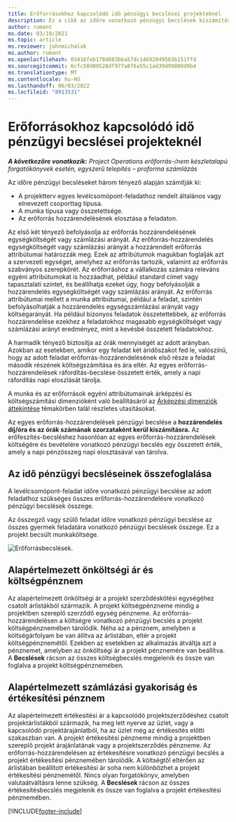 ```yaml
---
title: Erőforrásokhoz kapcsolódó idő pénzügyi becslései projekteknél
description: Ez a cikk az időre vonatkozó pénzügyi becslések kiszámításának módjáról nyújt tájékoztatást.
author: rumant
ms.date: 03/19/2021
ms.topic: article
ms.reviewer: johnmichalak
ms.author: rumant
ms.openlocfilehash: 03416feb178d883bba57dc14692049503b151ffd
ms.sourcegitcommit: 6cfc50d89528df977a8f6a55c1ad39d99800d9b4
ms.translationtype: MT
ms.contentlocale: hu-HU
ms.lasthandoff: 06/03/2022
ms.locfileid: "8913531"
---
```

# <a name="financial-estimates-for-resource-time-on-projects"></a>Erőforrásokhoz kapcsolódó idő pénzügyi becslései projekteknél

_**A következőre vonatkozik:** Project Operations erőforrás-/nem készletalapú forgatókönyvek esetén, egyszerű telepítés – proforma számlázás_

Az időre pénzügyi becsléseket három tényező alapján számítják ki: 

- A projektterv egyes levélcsomópont-feladathoz rendelt általános vagy elnevezett csoporttag típusa. 
- A munka típusa vagy összetettsége.
- Az erőforrás hozzárendelésének elosztása a feladaton. 

Az első két tényező befolyásolja az erőforrás hozzárendelésének egységköltségét vagy számlázási arányát. Az erőforrás-hozzárendelés egységköltségét vagy számlázási arányát a hozzárendelt erőforrás attribútumai határozzák meg. Ezek az attribútumok magukban foglalják azt a szervezeti egységet, amelyhez az erőforrás tartozik, valamint az erőforrás szabványos szerepkörét. Az erőforráshoz a vállalkozás számára releváns egyéni attribútumokat is hozzáadhat, például standard címet vagy tapasztalati szintet, és beállíhatja ezeket úgy, hogy befolyásolják a hozzárendelés egységköltségét vagy számlázási arányát.
Az erőforrás attribútumai mellett a munka attribútumai, például a feladat, szintén befolyásolhatják a hozzárendelés egységszámlázási arányát vagy költségarányát. Ha például bizonyos feladatok összetettebbek, az erőforrás hozzárendelése ezekhez a feladatokhoz magasabb egységköltséget vagy számlázási arányt eredményez, mint a kevésbé összetett feladatokhoz.   

A harmadik tényező biztosítja az órák mennyiségét az adott arányban. Azokban az esetekben, amikor egy feladat két áridőszakot fed le, valószínű, hogy az adott feladat erőforrás-hozzárendelésének első része a feladat második részének költségszámítása és ára eltér. Az egyes erőforrás-hozzárendelések ráfordítás-becslése összetett érték, amely a napi ráfordítás napi eloszlását tárolja.

A munka és az erőforrások egyéni attribútumainak árképzési és költségszámítási dimenzióként való beállításáról az [Árképzési dimenziók áttekintése](../pricing-costing/pricing-dimensions-overview.md) témakörben talál részletes utasításokat.

Az egyes erőforrás-hozzárendelések pénzügyi becslése a **hozzárendelés díj/óra és az órák számának szorzataként kerül kiszámításra.**  Az erőfeszítés-becsléshez hasonlóan az egyes erőforrás-hozzárendelések költségére és bevételére vonatkozó pénzügyi becslés egy összetett érték, amely a napi pénzösszeg napi elosztásával van tárolva. 

## <a name="summarizing-financial-estimates-for-time"></a>Az idő pénzügyi becsléseinek összefoglalása
A levélcsomópont-feladat időre vonatkozó pénzügyi becslése az adott feladathoz szükséges összes erőforrás-hozzárendelésre vonatkozó pénzügyi becslések összege.

Az összegző vagy szülő feladat időre vonatkozó pénzügyi becslése az összes gyermek feladatára vonatkozó pénzügyi becslések összege. Ez a projekt becsült munkaköltsége. 

![Erőforrásbecslések.](./media/navigation12.png)

## <a name="default-cost-price-and-cost-currency"></a>Alapértelmezett önköltségi ár és költségpénznem

Az alapértelmezett önköltségi ár a projekt szerződéskötési egységéhez csatolt árlistákból származik. A projekt költségpénzneme mindig a projektben szereplő szerződő egység pénzneme. Az erőforrás-hozzárendelésen a költségre vonatkozó pénzügyi becslés a projekt költségpénznemében tárolódik. Néha az a pénznem, amelyben a költségárfolyam be van állítva az árlistában, eltér a projekt költségpénznemétől. Ezekben az esetekben az alkalmazás átváltja azt a pénznemet, amelyben az önköltségi ár a projekt pénznemére van beállítva. A **Becslések** rácson az összes költségbecslés megjelenik és össze van foglalva a projekt költségpénznemében. 

## <a name="default-bill-rate-and-sales-currency"></a>Alapértelmezett számlázási gyakoriság és értékesítési pénznem

Az alapértelmezett értékesítési ár a kapcsolódó projektszerződéshez csatolt projektárlistákból származik, ha meg lett nyerve az üzlet, vagy a kapcsolódó projektárajánlatból, ha az üzlet még az értékesítés előtti szakaszban van. A projekt értékesítési pénzneme mindig a projektben szereplő projekt árajánlatának vagy a projektszerződés pénzneme. Az erőforrás-hozzárendelésen az értékesítésre vonatkozó pénzügyi becslés a projekt értékesítési pénznemében tárolódik. A költségtől eltérően az árlistában beállított értékesítési ár soha nem különbözhet a projekt értékesítési pénznemétől. Nincs olyan forgatókönyv, amelyben valutaátváltásra lenne szükség. A **Becslések** rácson az összes értékesítésbecslés megjelenik és össze van foglalva a projekt értékesítési pénznemében. 

[!INCLUDE[footer-include](../includes/footer-banner.md)]
